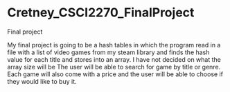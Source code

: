 # Cretney_CSCI2270_FinalProject
Final project

My final project is going to be a hash tables in which the program read in a file with a list
of video games from my steam library and finds the hash value for each title and stores into an array. I have not decided on what the array size will be
The user will be able to search for game by title or genre. Each game will also come with a price and the user will be able to choose if they would like to buy it. 